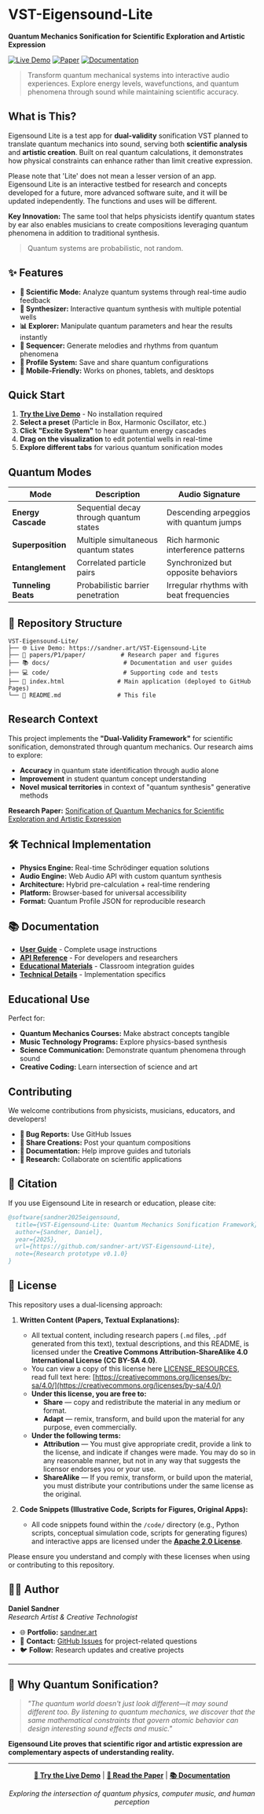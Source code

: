 # VST-Eigensound-Lite

**Quantum Mechanics Sonification for Scientific Exploration and Artistic Expression**

[![Live Demo](https://img.shields.io/badge/🎵_Live_Demo-Try_Now-blue?style=for-the-badge)](https://sandner.art/VST-Eigensound-Lite)
[![Paper](https://img.shields.io/badge/📄_Research_Paper-Read-green?style=for-the-badge)](papers/P1/paper/)
[![Documentation](https://img.shields.io/badge/📚_Docs-Guide-orange?style=for-the-badge)](docs/)

> Transform quantum mechanical systems into interactive audio experiences. Explore energy levels, wavefunctions, and quantum phenomena through sound while maintaining scientific accuracy.

## What is This?

Eigensound Lite is a test app for **dual-validity** sonification VST planned to translate quantum mechanics into sound, serving both **scientific analysis** and **artistic creation**. Built on real quantum calculations, it demonstrates how physical constraints can enhance rather than limit creative expression.

Please note that 'Lite' does not mean a lesser version of an app. Eigensound Lite is an interactive testbed for research and concepts developed for a future, more advanced software suite, and it will be updated independently. The functions and uses will be different.

**Key Innovation:** The same tool that helps physicists identify quantum states by ear also enables musicians to create compositions leveraging quantum phenomena in addition to traditional synthesis.

> Quantum systems are probabilistic, not random.

## ✨ Features

- **🔬 Scientific Mode:** Analyze quantum systems through real-time audio feedback
- **🎵 Synthesizer:** Interactive quantum synthesis with multiple potential wells  
- **📊 Explorer:** Manipulate quantum parameters and hear the results instantly
- **🎹 Sequencer:** Generate melodies and rhythms from quantum phenomena
- **💾 Profile System:** Save and share quantum configurations
- **📱 Mobile-Friendly:** Works on phones, tablets, and desktops

## Quick Start

1. **[Try the Live Demo](https://sandner.art/VST-Eigensound-Lite)** - No installation required
2. **Select a preset** (Particle in Box, Harmonic Oscillator, etc.)
3. **Click "Excite System"** to hear quantum energy cascades
4. **Drag on the visualization** to edit potential wells in real-time
5. **Explore different tabs** for various quantum sonification modes

## Quantum Modes

| Mode | Description | Audio Signature |
|------|-------------|-----------------|
| **Energy Cascade** | Sequential decay through quantum states | Descending arpeggios with quantum jumps |
| **Superposition** | Multiple simultaneous quantum states | Rich harmonic interference patterns |
| **Entanglement** | Correlated particle pairs | Synchronized but opposite behaviors |
| **Tunneling Beats** | Probabilistic barrier penetration | Irregular rhythms with beat frequencies |

## 📁 Repository Structure

```
VST-Eigensound-Lite/
├── 🌐 Live Demo: https://sandner.art/VST-Eigensound-Lite
├── 📄 papers/P1/paper/          # Research paper and figures
├── 📚 docs/                     # Documentation and user guides  
├── 💻 code/                     # Supporting code and tests
├── 🎵 index.html               # Main application (deployed to GitHub Pages)
└── 📖 README.md                # This file
```

## Research Context

This project implements the **"Dual-Validity Framework"** for scientific sonification, demonstrated through quantum mechanics. Our research aims to explore:

- **Accuracy** in quantum state identification through audio alone
- **Improvement** in student quantum concept understanding
- **Novel musical territories** in context of "quantum synthesis" generative methods

**Research Paper:** [Sonification of Quantum Mechanics for Scientific Exploration and Artistic Expression](papers/P1/paper/)

## 🛠 Technical Implementation

- **Physics Engine:** Real-time Schrödinger equation solutions
- **Audio Engine:** Web Audio API with custom quantum synthesis
- **Architecture:** Hybrid pre-calculation + real-time rendering
- **Platform:** Browser-based for universal accessibility
- **Format:** Quantum Profile JSON for reproducible research

## 📚 Documentation

- **[User Guide](docs/)** - Complete usage instructions
- **[API Reference](docs/)** - For developers and researchers  
- **[Educational Materials](docs/)** - Classroom integration guides
- **[Technical Details](papers/P1/paper/)** - Implementation specifics

## Educational Use

Perfect for:
- **Quantum Mechanics Courses:** Make abstract concepts tangible
- **Music Technology Programs:** Explore physics-based synthesis
- **Science Communication:** Demonstrate quantum phenomena through sound
- **Creative Coding:** Learn intersection of science and art

## Contributing

We welcome contributions from physicists, musicians, educators, and developers!

- **🐛 Bug Reports:** Use GitHub Issues
- **🎵 Share Creations:** Post your quantum compositions
- **📝 Documentation:** Help improve guides and tutorials
- **🔬 Research:** Collaborate on scientific applications

## 📄 Citation

If you use Eigensound Lite in research or education, please cite:

```bibtex
@software{sandner2025eigensound,
  title={VST-Eigensound-Lite: Quantum Mechanics Sonification Framework},
  author={Sandner, Daniel},
  year={2025},
  url={https://github.com/sandner-art/VST-Eigensound-Lite},
  note={Research prototype v0.1.0}
}
```

## 📄 License

This repository uses a dual-licensing approach:

1.  **Written Content (Papers, Textual Explanations):**
    *   All textual content, including research papers (`.md` files, `.pdf` generated from this text), textual descriptions, and this README, is licensed under the **Creative Commons Attribution-ShareAlike 4.0 International License (CC BY-SA 4.0)**.
    *   You can view a copy of this license here [LICENSE_RESOURCES](LICENSE_RESOURCES), read full text here: [https://creativecommons.org/licenses/by-sa/4.0/](https://creativecommons.org/licenses/by-sa/4.0/)
    *   **Under this license, you are free to:**
        *   **Share** — copy and redistribute the material in any medium or format.
        *   **Adapt** — remix, transform, and build upon the material for any purpose, even commercially.
    *   **Under the following terms:**
        *   **Attribution** — You must give appropriate credit, provide a link to the license, and indicate if changes were made. You may do so in any reasonable manner, but not in any way that suggests the licensor endorses you or your use.
        *   **ShareAlike** — If you remix, transform, or build upon the material, you must distribute your contributions under the same license as the original.

2.  **Code Snippets (Illustrative Code, Scripts for Figures, Original Apps):**
    *   All code snippets found within the `/code/` directory (e.g., Python scripts, conceptual simulation code, scripts for generating figures) and interactive apps are licensed under the [**Apache 2.0 License**](LICENSE).

Please ensure you understand and comply with these licenses when using or contributing to this repository.

## 👨‍🔬 Author

**Daniel Sandner**  
*Research Artist & Creative Technologist*

- 🌐 **Portfolio:** [sandner.art](https://sandner.art)
- 📧 **Contact:** [GitHub Issues](https://github.com/sandner-art/VST-Eigensound-Lite/issues) for project-related questions
- 🐦 **Follow:** Research updates and creative projects

---

## 🌟 Why Quantum Sonification?

> *"The quantum world doesn't just look different—it may sound different too. By listening to quantum mechanics, we discover that the same mathematical constraints that govern atomic behavior can design interesting sound effects and music."*

**Eigensound Lite proves that scientific rigor and artistic expression are complementary aspects of understanding reality.**

---

<div align="center">

**[🎵 Try the Live Demo](https://sandner.art/VST-Eigensound-Lite)** | **[📄 Read the Paper](papers/P1/paper/)** | **[📚 Documentation](docs/)**

*Exploring the intersection of quantum physics, computer music, and human perception*

</div>